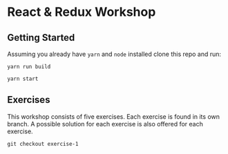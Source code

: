 # React & Redux Workshop

## Getting Started
Assuming you already have `yarn` and `node` installed clone this repo and run:

```
yarn run build

yarn start
```

## Exercises

This workshop consists of five exercises. Each exercise is found in its own branch. A possible solution for each exercise is also offered for each exercise.
```
git checkout exercise-1
```